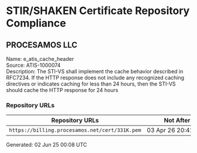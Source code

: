 # STIR/SHAKEN Certificate Repository Compliance

## PROCESAMOS LLC

Name: e_atis_cache_header\
Source: ATIS-1000074\
Description: The STI-VS shall implement the cache behavior described in RFC7234. If the HTTP response does not include any recognized caching directives or indicates caching for less than 24 hours, then the STI-VS should cache the HTTP response for 24 hours
### Repository URLs

| Repository URLs | Not After |  Problems | Link |
|-----------------|-----------|-----------|------|
| `https://billing.procesamos.net/cert/331K.pem` | 03&#160;Apr&#160;26&#160;20:41&#160;UTC | true | [view](../../REPOS/11f0774b70976b5af8046ccd7d4e37f8ef8ad736/README.md) |


Generated: 02 Jun 25 00:08 UTC